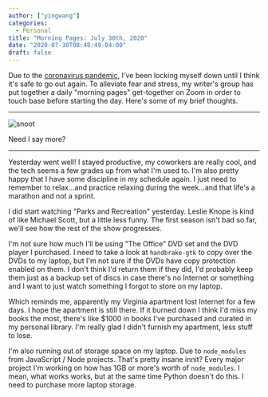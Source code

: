 ```yaml
---
author: ["yingwang"]
categories:
  - Personal
title: "Morning Pages: July 30th, 2020"
date: "2020-07-30T08:48:49-04:00"
draft: false
---
```


Due to the [coronavirus
pandemic](https://en.wikipedia.org/wiki/2019-20_coronavirus_pandemic), I've been
locking myself down until I think it's safe to go out again. To alleviate fear
and stress, my writer's group has put together a daily "morning pages"
get-together on Zoom in order to touch base before starting the day. Here's some
of my brief thoughts.

__________

![snoot](/img/posts/2020/07/30/morning_pages.jpg)

Need I say more?

__________

Yesterday went well! I stayed productive, my coworkers are really cool, and the
tech seems a few grades up from what I'm used to. I'm also pretty happy that I
have some discipline in my schedule again. I just need to remember to
relax...and practice relaxing during the week...and that life's a marathon and
not a sprint.

I did start watching "Parks and Recreation" yesterday. Leslie Knope is kind of
like Michael Scott, but a little less funny. The first season isn't bad so far,
we'll see how the rest of the show progresses.

I'm not sure how much I'll be using "The Office" DVD set and the DVD player I
purchased. I need to take a look at `handbrake-gtk` to copy over the DVDs to my
laptop, but I'm not sure if the DVDs have copy protection enabled on them. I
don't think I'd return them if they did, I'd probably keep them just as a backup
set of discs in case there's no Internet or something and I want to just watch
something I forgot to store on my laptop.

Which reminds me, apparently my Virginia apartment lost Internet for a few days.
I hope the apartment is still there. If it burned down I think I'd miss my books
the most, there's like $1000 in books I've purchased and curated in my personal
library. I'm really glad I didn't furnish my apartment, less stuff to lose.

I'm also running out of storage space on my laptop. Due to `node_modules` from
JavaScript / Node projects. That's pretty insane innit? Every major project I'm
working on how has 1GB or more's worth of `node_modules`. I mean, what works
works, but at the same time Python doesn't do this. I need to purchase more
laptop storage.
